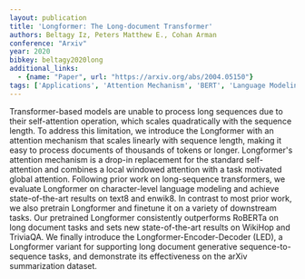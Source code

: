 ```yaml
---
layout: publication
title: 'Longformer: The Long-document Transformer'
authors: Beltagy Iz, Peters Matthew E., Cohan Arman
conference: "Arxiv"
year: 2020
bibkey: beltagy2020long
additional_links:
  - {name: "Paper", url: "https://arxiv.org/abs/2004.05150"}
tags: ['Applications', 'Attention Mechanism', 'BERT', 'Language Modeling', 'Model Architecture', 'Pretraining Methods', 'Reinforcement Learning', 'Transformer']
---
```

Transformer-based models are unable to process long sequences due to their
self-attention operation, which scales quadratically with the sequence length.
To address this limitation, we introduce the Longformer with an attention
mechanism that scales linearly with sequence length, making it easy to process
documents of thousands of tokens or longer. Longformer's attention mechanism is
a drop-in replacement for the standard self-attention and combines a local
windowed attention with a task motivated global attention. Following prior work
on long-sequence transformers, we evaluate Longformer on character-level
language modeling and achieve state-of-the-art results on text8 and enwik8. In
contrast to most prior work, we also pretrain Longformer and finetune it on a
variety of downstream tasks. Our pretrained Longformer consistently outperforms
RoBERTa on long document tasks and sets new state-of-the-art results on WikiHop
and TriviaQA. We finally introduce the Longformer-Encoder-Decoder (LED), a
Longformer variant for supporting long document generative sequence-to-sequence
tasks, and demonstrate its effectiveness on the arXiv summarization dataset.
